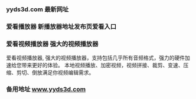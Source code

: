 ### yyds3d.com 最新网址
### 爱看播放器 新播放器地址发布页爱看入口
### 爱看视频播放器 强大的视频播放器
爱看视频播放器, 强大的视频播放器，支持包括几乎所有音频格式，强力的硬件加速给您带来更好的体验。 本地视频播放、加密视频，视频拼接、裁剪、变速、压缩、剪切、倒放满足你视频编辑需求。
### 备用地址 www.yyds3d.com
